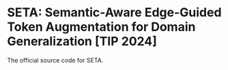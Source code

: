 # SETA: Semantic-Aware Edge-Guided Token Augmentation for Domain Generalization [TIP 2024]

The official source code for SETA.
